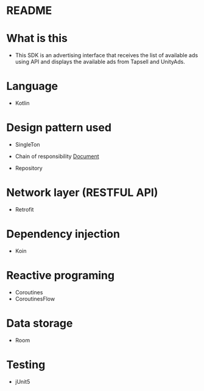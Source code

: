# README #

# What is this #
* This SDK is an advertising interface that receives the list of available ads using API and displays the available ads from Tapsell and UnityAds.

# Language #
* Kotlin

# Design pattern used #
* SingleTon
* Chain of responsibility
[Document](https://medium.com/@catalinstefan/chain-of-responsibility-design-pattern-in-kotlin-b62f86be274f)

* Repository

# Network layer (RESTFUL API) #
* Retrofit

# Dependency injection #
* Koin

# Reactive programing #
* Coroutines
* CoroutinesFlow

# Data storage #
* Room

# Testing #
* jUnit5